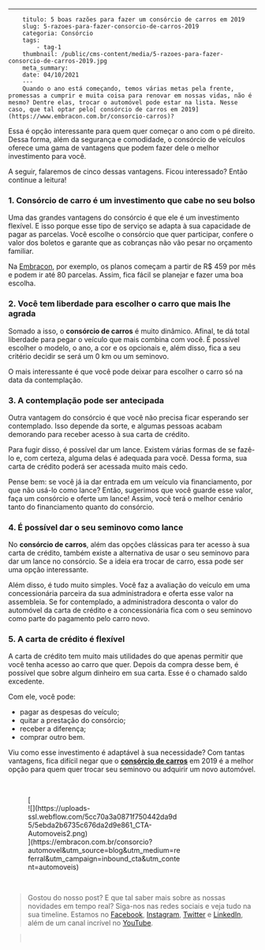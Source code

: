 ---
        titulo: 5 boas razões para fazer um consórcio de carros em 2019
        slug: 5-razoes-para-fazer-consorcio-de-carros-2019
        categoria: Consórcio
        tags:
            - tag-1
        thumbnail: /public/cms-content/media/5-razoes-para-fazer-consorcio-de-carros-2019.jpg
        meta_summary: 
        date: 04/10/2021
        ---
        Quando o ano está começando, temos várias metas pela frente, promessas a cumprir e muita coisa para renovar em nossas vidas, não é mesmo? Dentre elas, trocar o automóvel pode estar na lista. Nesse caso, que tal optar pelo[ consórcio de carros em 2019](https://www.embracon.com.br/consorcio-carros)?

Essa é opção interessante para quem quer começar o ano com o pé direito. Dessa forma, além da segurança e comodidade, o consórcio de veículos oferece uma gama de vantagens que podem fazer dele o melhor investimento para você.

A seguir, falaremos de cinco dessas vantagens. Ficou interessado? Então continue a leitura!

### 1. Consórcio de carro é um investimento que cabe no seu bolso

Uma das grandes vantagens do consórcio é que ele é um investimento flexível. E isso porque esse tipo de serviço se adapta à sua capacidade de pagar as parcelas. Você escolhe o consórcio que quer participar, confere o valor dos boletos e garante que as cobranças não vão pesar no orçamento familiar.

Na [Embracon](https://www.embracon.com.br/), por exemplo, os planos começam a partir de R$ 459 por mês e podem ir até 80 parcelas. Assim, fica fácil se planejar e fazer uma boa escolha.

### 2. Você tem liberdade para escolher o carro que mais lhe agrada

Somado a isso, o **consórcio de carros** é muito dinâmico. Afinal, te dá total liberdade para pegar o veículo que mais combina com você. É possível escolher o modelo, o ano, a cor e os opcionais e, além disso, fica a seu critério decidir se será um 0 km ou um seminovo.

O mais interessante é que você pode deixar para escolher o carro só na data da contemplação.

### 3. A contemplação pode ser antecipada

Outra vantagem do consórcio é que você não precisa ficar esperando ser contemplado. Isso depende da sorte, e algumas pessoas acabam demorando para receber acesso à sua carta de crédito.

Para fugir disso, é possível dar um lance. Existem várias formas de se fazê-lo e, com certeza, alguma delas é adequada para você. Dessa forma, sua carta de crédito poderá ser acessada muito mais cedo.

Pense bem: se você já ia dar entrada em um veículo via financiamento, por que não usá-lo como lance? Então, sugerimos que você guarde esse valor, faça um consórcio e oferte um lance! Assim, você terá o melhor cenário tanto do financiamento quanto do consórcio.

### 4. É possível dar o seu seminovo como lance

No **consórcio de carros**, além das opções clássicas para ter acesso à sua carta de crédito, também existe a alternativa de usar o seu seminovo para dar um lance no consórcio. Se a ideia era trocar de carro, essa pode ser uma opção interessante.

Além disso, é tudo muito simples. Você faz a avaliação do veículo em uma concessionária parceira da sua administradora e oferta esse valor na assembleia. Se for contemplado, a administradora desconta o valor do automóvel da carta de crédito e a concessionária fica com o seu seminovo como parte do pagamento pelo carro novo.

### 5. A carta de crédito é flexível

A carta de crédito tem muito mais utilidades do que apenas permitir que você tenha acesso ao carro que quer. Depois da compra desse bem, é possível que sobre algum dinheiro em sua carta. Esse é o chamado saldo excedente.

Com ele, você pode:

- pagar as despesas do veículo;
- quitar a prestação do consórcio;
- receber a diferença;
- comprar outro bem.

Viu como esse investimento é adaptável à sua necessidade? Com tantas vantagens, fica difícil negar que o [**consórcio de carros**](https://www.embracon.com.br/consorcio-de-carros) em 2019 é a melhor opção para quem quer trocar seu seminovo ou adquirir um novo automóvel.

‍

<figure class="w-richtext-figure-type-image w-richtext-align-center" style="max-width:310px">[<div>![](https://uploads-ssl.webflow.com/5cc70a3a0871f750442da9d5/5ebda2b6735c676da2d9e861_CTA-Automoveis2.png)</div>](https://embracon.com.br/consorcio?automovel&utm_source=blog&utm_medium=referral&utm_campaign=inbound_cta&utm_content=automoveis)</figure>‍

> Gostou do nosso post? E que tal saber mais sobre as nossas novidades em tempo real? Siga-nos nas redes sociais e veja tudo na sua timeline. Estamos no [Facebook](https://www.facebook.com/embracon/), [Instagram](https://www.instagram.com/embraconoficial/), [Twitter](https://twitter.com/embracon) e [LinkedIn](https://www.linkedin.com/company/1018875/), além de um canal incrível no [YouTube](https://www.youtube.com/channel/UCL-Y0mv9zc73Iek48NLUBzQ).

> ‍
        